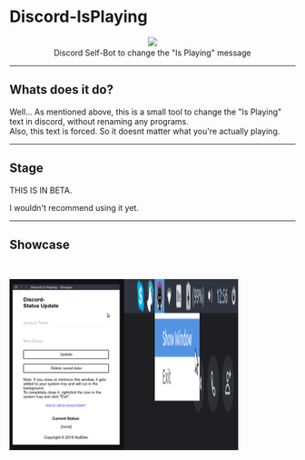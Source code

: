 # Discord-IsPlaying

<p align="center">
<img height="150" width="auto" src="https://www.shareicon.net/data/512x512/2017/06/21/887435_logo_512x512.png" /><br>
Discord Self-Bot to change the "Is Playing" message
</p>

<hr>

## Whats does it do? 

Well... As mentioned above, this is a small tool to change the "Is Playing" text in discord, without renaming any programs.<br>
Also, this text is forced. So it doesnt matter what you're actually playing.

<hr>

## Stage

THIS IS IN BETA.

I wouldn't recommend using it yet. 

<hr>

## Showcase

<p align="center">
<br>
<div style="display:flex;">
<img height="auto" width="40%" src="https://raw.githubusercontent.com/NLDev/Discord-IsPlaying/master/.readme/s1.png" />
<img height="auto" width="40%" src="https://raw.githubusercontent.com/NLDev/Discord-IsPlaying/master/.readme/s2.png" />
</div>
<br>
</p>